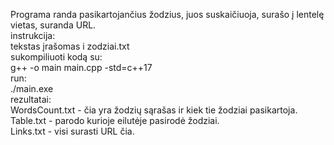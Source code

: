 Programa randa pasikartojančius žodzius, juos suskaičiuoja, surašo į lentelę vietas, suranda URL.<br>
instrukcija:<br>
tekstas įrašomas i zodziai.txt<br>
sukompiliuoti kodą su:<br>
g++ -o main main.cpp -std=c++17<br>
run:<br>
./main.exe<br>
rezultatai:<br>
WordsCount.txt - čia yra žodzių sąrašas ir kiek tie žodziai pasikartoja.<br>
Table.txt - parodo kurioje eilutėje pasirodė žodziai.<br>
Links.txt - visi surasti URL čia.